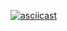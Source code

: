 [![asciicast](https://asciinema.org/a/uQu7BOnZkDbGFJSFqNsjQx51h.svg)](https://asciinema.org/a/uQu7BOnZkDbGFJSFqNsjQx51h)
